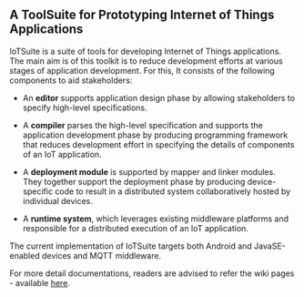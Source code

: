  A ToolSuite for Prototyping Internet of Things Applications
 -----------------------------------------------------------
 
IoTSuite is a suite of tools for  developing Internet of  Things  applications. 
The main aim is of this toolkit is to reduce development efforts at various stages 
of  application development. For this,  It consists of the following components 
to aid stakeholders: 

* An **editor**  supports application design phase by allowing stakeholders 
to specify high-level specifications.

* A **compiler**  parses the high-level specification and supports the application development phase 
by producing programming framework that reduces development effort in specifying the details 
of components of an IoT application.


* A **deployment module**  is supported by mapper and linker modules. They together  support 
 the deployment phase by producing device-specific code to result in a distributed 
 system collaboratively hosted by individual devices.

* A **runtime system**, which leverages existing middleware platforms and 
responsible for a distributed execution of an IoT application. 

The current implementation of IoTSuite targets both Android and JavaSE-enabled 
devices and MQTT middleware. 

For more detail documentations, readers are advised to refer the wiki pages - available [here](https://github.com/pankeshlinux/IoTSuite/wiki/Home).


